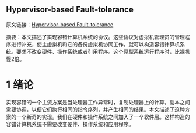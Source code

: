 ## Hypervisor-based Fault-tolerance

原文链接：[Hypervisor-based Fault-tolerance](http://css.csail.mit.edu/6.824/2014/papers/bressoud-hypervisor.pdf)

摘要：本文描述了实现容错计算机系统的协议。这些协议对虚拟机管理员的管理程序进行补充，使主虚拟机和它的备份虚拟机协同工作。就可以构造容错计算机系统。要求不改变硬件、操作系统或者引用程序。这个原型系统运行程序时，比裸机慢2倍。

# 1 绪论

实现容错的一个主流方案是当处理器工作异常时，复制处理器上的计算。副本之间需要协调，以便它们执行相同的指令序列，并产生相同的结果。本文描述了这种方案的一个新奇的实现。我们在硬件和操作系统之间加入了一个软件层。这样构造的容错计算机系统不需要改变硬件、操作系统和应用程序。
